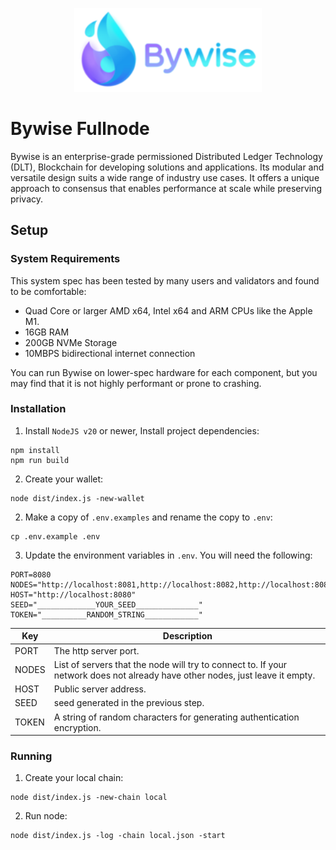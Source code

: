 <p align="center">
  <img src="assets/bywise.png" width="300" alt="Bywise Web3" />
</p>

# Bywise Fullnode

Bywise is an enterprise-grade permissioned Distributed Ledger Technology (DLT), Blockchain for developing solutions and applications. Its modular and versatile design suits a wide range of industry use cases. It offers a unique approach to consensus that enables performance at scale while preserving privacy.

## Setup

### System Requirements
This system spec has been tested by many users and validators and found to be comfortable:

- Quad Core or larger AMD x64, Intel x64 and ARM CPUs like the Apple M1.
- 16GB RAM
- 200GB NVMe Storage
- 10MBPS bidirectional internet connection

You can run Bywise on lower-spec hardware for each component, but you may find that it is not highly performant or prone to crashing.

### Installation

1. Install `NodeJS v20` or newer, Install project dependencies:

```shell
npm install
npm run build
```

2. Create your wallet:

```shell
node dist/index.js -new-wallet
```

2. Make a copy of `.env.examples` and rename the copy to `.env`:

```shell
cp .env.example .env
```

3. Update the environment variables in `.env`. You will need the following:

```
PORT=8080
NODES="http://localhost:8081,http://localhost:8082,http://localhost:8083"
HOST="http://localhost:8080"
SEED="_____________YOUR_SEED______________"
TOKEN="__________RANDOM_STRING____________"
```

Key | Description
------------ | ------------
PORT | The http server port.
NODES | List of servers that the node will try to connect to. If your network does not already have other nodes, just leave it empty.
HOST | Public server address.
SEED | seed generated in the previous step.
TOKEN | A string of random characters for generating authentication encryption.

### Running

1. Create your local chain:

```shell
node dist/index.js -new-chain local
```

2. Run node:

```shell
node dist/index.js -log -chain local.json -start
```


